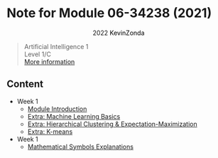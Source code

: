# Note for Module 06-34238 (2021)

<center>
<span>2022</span>
<a style="text-decoration:none; color: black;" href="https://github.com/KevinZonda">KevinZonda</a>
</center>


> Artificial Intelligence 1  
> Level 1/C  
> [More information](https://www.cs.bham.ac.uk/internal/modules/2021/06-34238/)

## Content

- Week 1
  - [Module Introduction](note/Week1.md)
  - [Extra: Machine Learning Basics](note/Week1-Extra-MLB.md)
  - [Extra: Hierarchical Clustering & Expectation-Maximization](note/Week1-Extra-HCEM.md)
  - [Extra: K-means](note/Week1-Extra-KM.md)
- Week 1
  - [Mathematical Symbols Explanations](note/Week2-MSE.md)